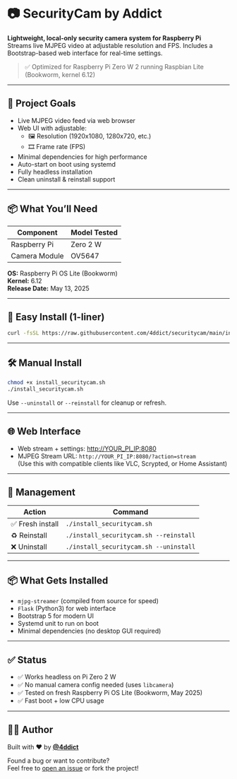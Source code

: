 # 📷 SecurityCam by Addict

**Lightweight, local-only security camera system for Raspberry Pi**  
Streams live MJPEG video at adjustable resolution and FPS. Includes a Bootstrap-based web interface for real-time settings.

> ✅ Optimized for Raspberry Pi Zero W 2 running Raspbian Lite (Bookworm, kernel 6.12)

---

## 🎯 Project Goals

- Live MJPEG video feed via web browser
- Web UI with adjustable:
  - 🖼 Resolution (1920x1080, 1280x720, etc.)
  - 🎞 Frame rate (FPS)
- Minimal dependencies for high performance
- Auto-start on boot using systemd
- Fully headless installation
- Clean uninstall & reinstall support

---

## 📦 What You’ll Need

| Component        | Model Tested     |
|------------------|------------------|
| Raspberry Pi     | Zero 2 W         |
| Camera Module    | OV5647           |

**OS:** Raspberry Pi OS Lite (Bookworm)  
**Kernel:** 6.12  
**Release Date:** May 13, 2025

---

## 🚀 Easy Install (1-liner)

```bash
curl -fsSL https://raw.githubusercontent.com/4ddict/securitycam/main/install_securitycam.sh -o install_securitycam.sh && chmod +x install_securitycam.sh && ./install_securitycam.sh
```

---

## 🛠 Manual Install

```bash
chmod +x install_securitycam.sh
./install_securitycam.sh
```

Use `--uninstall` or `--reinstall` for cleanup or refresh.

---

## 🌐 Web Interface

- Web stream + settings: [http://YOUR_PI_IP:8080](http://YOUR_PI_IP:8080)
- MJPEG Stream URL: `http://YOUR_PI_IP:8080/?action=stream`  
  (Use this with compatible clients like VLC, Scrypted, or Home Assistant)

---

## 🧹 Management

| Action         | Command                              |
|----------------|---------------------------------------|
| ✅ Fresh install   | `./install_securitycam.sh`              |
| ♻️ Reinstall       | `./install_securitycam.sh --reinstall`  |
| ❌ Uninstall       | `./install_securitycam.sh --uninstall`  |

---

## 📦 What Gets Installed

- `mjpg-streamer` (compiled from source for speed)
- `Flask` (Python3) for web interface
- Bootstrap 5 for modern UI
- Systemd unit to run on boot
- Minimal dependencies (no desktop GUI required)

---

## ✅ Status

- ✅ Works headless on Pi Zero 2 W
- ✅ No manual camera config needed (uses `libcamera`)
- ✅ Tested on fresh Raspberry Pi OS Lite (Bookworm, May 2025)
- ✅ Fast boot + low CPU usage

---

## 👨‍💻 Author

Built with ❤️ by [**@4ddict**](https://github.com/4ddict)

Found a bug or want to contribute?  
Feel free to [open an issue](https://github.com/4ddict/securitycam/issues) or fork the project!
